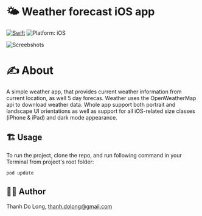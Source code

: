 # 🌤 Weather forecast iOS app
<a href="https://developer.apple.com/swift/"><img src="https://img.shields.io/badge/Swift-5.0-orange.svg?style=flat" alt="Swift"/></a>
<img src="https://img.shields.io/badge/Deploynment%20Target-iOS%2013.0+-lightgrey.svg" alt="Platform: iOS">

![Screebshots](https://i.imgur.com/I59mpES.png)

# ✍️ About
A simple weather app, that provides current weather information from current location, as well 5 day forecas. Weather uses the OpenWeatherMap api to download weather data. Whole app support both portrait and landscape UI orientations as well as support for all iOS-related size classes (iPhone & iPad) and dark mode appearance. 

## 🏗  Usage
To run the project, clone the repo,  and run following command in your Terminal from project's root folder:

```shell
pod update
```
## 👨‍💻 Author

Thanh Do Long, thanh.dolong@gmail.com
